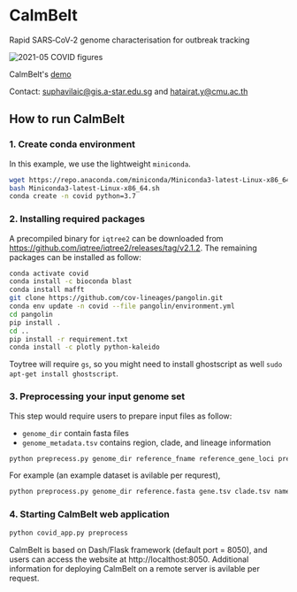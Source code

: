 # CalmBelt
Rapid SARS‑CoV‑2 genome characterisation for outbreak tracking

![2021-05 COVID figures](https://user-images.githubusercontent.com/76929527/127766996-cdd82bb1-4e2c-49cd-b413-822ecf254eb5.png)

CalmBelt's [demo](https://calmbelt.mtms.dev)

Contact: suphavilaic@gis.a-star.edu.sg and hatairat.y@cmu.ac.th


## How to run CalmBelt
### 1. Create conda environment
In this example, we use the lightweight `miniconda`.
```bash
wget https://repo.anaconda.com/miniconda/Miniconda3-latest-Linux-x86_64.sh
bash Miniconda3-latest-Linux-x86_64.sh
conda create -n covid python=3.7
```

### 2. Installing required packages
A precompiled binary for `iqtree2` can be downloaded from https://github.com/iqtree/iqtree2/releases/tag/v2.1.2. The remaining packages can be installed as follow:
```bash
conda activate covid 
conda install -c bioconda blast
conda install mafft 
git clone https://github.com/cov-lineages/pangolin.git 
conda env update -n covid --file pangolin/environment.yml 
cd pangolin 
pip install .
cd .. 
pip install -r requirement.txt 
conda install -c plotly python-kaleido
```
Toytree will require `gs`, so you might need to install ghostscript as well `sudo apt-get install ghostscript`.

### 3. Preprocessing your input genome set
This step would require users to prepare input files as follow:
- `genome_dir` contain fasta files
- `genome_metadata.tsv` contains region, clade, and lineage information
```bash
python preprecess.py genome_dir reference_fname reference_gene_loci predefined_clade predefined_label preprocess_dir world_metadata_fname country_name subsampling_n_samples
```
For example (an example dataset is avilable per requrest),
```bash
python preprocess.py genome_dir reference.fasta gene.tsv clade.tsv name_by_who.tsv preprocess world_metadata.tsv Singapore -1
```

### 4. Starting CalmBelt web application
```bash
python covid_app.py preprocess 
```
CalmBelt is based on Dash/Flask framework (default port = 8050), and users can access the website at http://localthost:8050. Additional information for deploying CalmBelt on a remote server is avilable per request.

